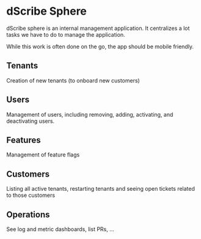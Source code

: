 # dScribe Sphere

dScribe sphere is an internal management application. It centralizes a lot tasks we have to do to manage the application.

While this work is often done on the go, the app should be mobile friendly.

## Tenants

Creation of new tenants (to onboard new customers)

## Users

Management of users, including removing, adding, activating, and deactivating users.

## Features

Management of feature flags

## Customers

Listing all active tenants, restarting tenants and seeing open tickets related to those customers

## Operations

See log and metric dashboards, list PRs, ...
